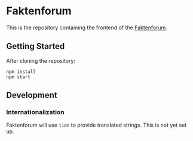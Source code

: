 # Faktenforum

This is the repository containing the frontend of the [Faktenforum](https://github.com/faktenforum).

## Getting Started

After cloning the repository:

```
npm install
npm start
```

## Development

### Internationalization

Faktenforum will use `i18n` to provide translated strings. This is not yet set up.
